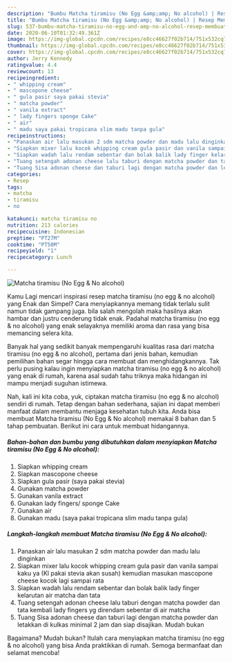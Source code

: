 ```yaml
---
description: "Bumbu Matcha tiramisu (No Egg &amp;amp; No alcohol) | Resep Membuat Matcha tiramisu (No Egg &amp;amp; No alcohol) Yang Bikin Ngiler"
title: "Bumbu Matcha tiramisu (No Egg &amp;amp; No alcohol) | Resep Membuat Matcha tiramisu (No Egg &amp;amp; No alcohol) Yang Bikin Ngiler"
slug: 537-bumbu-matcha-tiramisu-no-egg-and-amp-no-alcohol-resep-membuat-matcha-tiramisu-no-egg-and-amp-no-alcohol-yang-bikin-ngiler
date: 2020-06-10T01:32:49.361Z
image: https://img-global.cpcdn.com/recipes/e8cc46627f02b714/751x532cq70/matcha-tiramisu-no-egg-no-alcohol-foto-resep-utama.jpg
thumbnail: https://img-global.cpcdn.com/recipes/e8cc46627f02b714/751x532cq70/matcha-tiramisu-no-egg-no-alcohol-foto-resep-utama.jpg
cover: https://img-global.cpcdn.com/recipes/e8cc46627f02b714/751x532cq70/matcha-tiramisu-no-egg-no-alcohol-foto-resep-utama.jpg
author: Jerry Kennedy
ratingvalue: 4.4
reviewcount: 13
recipeingredient:
- " whipping cream"
- " mascopone cheese"
- " gula pasir saya pakai stevia"
- " matcha powder"
- " vanila extract"
- " lady fingers sponge Cake"
- " air"
- " madu saya pakai tropicana slim madu tanpa gula"
recipeinstructions:
- "Panaskan air lalu masukan 2 sdm matcha powder dan madu lalu dinginkan"
- "Siapkan mixer lalu kocok whipping cream gula pasir dan vanila sampai kaku ya (Kl pakai stevia akan susah) kemudian masukan mascopone cheese kocok lagi sampai rata"
- "Siapkan wadah lalu rendam sebentar dan bolak balik lady finger kelarutan air matcha dan tata"
- "Tuang setengah adonan cheese lalu taburi dengan matcha powder dan tata kembali lady fingers yg direndam sebentar di air matcha"
- "Tuang Sisa adonan cheese dan taburi lagi dengan matcha powder dan letakkan di kulkas minimal 2 jam dan siap disajikan. Mudah bukan"
categories:
- Resep
tags:
- matcha
- tiramisu
- no

katakunci: matcha tiramisu no 
nutrition: 213 calories
recipecuisine: Indonesian
preptime: "PT27M"
cooktime: "PT50M"
recipeyield: "1"
recipecategory: Lunch

---
```



![Matcha tiramisu (No Egg &amp; No alcohol)](https://img-global.cpcdn.com/recipes/e8cc46627f02b714/751x532cq70/matcha-tiramisu-no-egg-no-alcohol-foto-resep-utama.jpg)

Kamu Lagi mencari inspirasi resep matcha tiramisu (no egg &amp; no alcohol) yang Enak dan Simpel? Cara menyiapkannya memang tidak terlalu sulit namun tidak gampang juga. bila salah mengolah maka hasilnya akan hambar dan justru cenderung tidak enak. Padahal matcha tiramisu (no egg &amp; no alcohol) yang enak selayaknya memiliki aroma dan rasa yang bisa memancing selera kita.



Banyak hal yang sedikit banyak mempengaruhi kualitas rasa dari matcha tiramisu (no egg &amp; no alcohol), pertama dari jenis bahan, kemudian pemilihan bahan segar hingga cara membuat dan menghidangkannya. Tak perlu pusing kalau ingin menyiapkan matcha tiramisu (no egg &amp; no alcohol) yang enak di rumah, karena asal sudah tahu triknya maka hidangan ini mampu menjadi suguhan istimewa.


Nah, kali ini kita coba, yuk, ciptakan matcha tiramisu (no egg &amp; no alcohol) sendiri di rumah. Tetap dengan bahan sederhana, sajian ini dapat memberi manfaat dalam membantu menjaga kesehatan tubuh kita. Anda bisa membuat Matcha tiramisu (No Egg &amp; No alcohol) memakai 8 bahan dan 5 tahap pembuatan. Berikut ini cara untuk membuat hidangannya.

<!--inarticleads1-->

##### Bahan-bahan dan bumbu yang dibutuhkan dalam menyiapkan Matcha tiramisu (No Egg &amp; No alcohol):

1. Siapkan  whipping cream
1. Siapkan  mascopone cheese
1. Siapkan  gula pasir (saya pakai stevia)
1. Gunakan  matcha powder
1. Gunakan  vanila extract
1. Gunakan  lady fingers/ sponge Cake
1. Gunakan  air
1. Gunakan  madu (saya pakai tropicana slim madu tanpa gula)




<!--inarticleads2-->

##### Langkah-langkah membuat Matcha tiramisu (No Egg &amp; No alcohol):

1. Panaskan air lalu masukan 2 sdm matcha powder dan madu lalu dinginkan
1. Siapkan mixer lalu kocok whipping cream gula pasir dan vanila sampai kaku ya (Kl pakai stevia akan susah) kemudian masukan mascopone cheese kocok lagi sampai rata
1. Siapkan wadah lalu rendam sebentar dan bolak balik lady finger kelarutan air matcha dan tata
1. Tuang setengah adonan cheese lalu taburi dengan matcha powder dan tata kembali lady fingers yg direndam sebentar di air matcha
1. Tuang Sisa adonan cheese dan taburi lagi dengan matcha powder dan letakkan di kulkas minimal 2 jam dan siap disajikan. Mudah bukan




Bagaimana? Mudah bukan? Itulah cara menyiapkan matcha tiramisu (no egg &amp; no alcohol) yang bisa Anda praktikkan di rumah. Semoga bermanfaat dan selamat mencoba!
